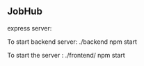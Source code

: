 ## JobHub

express server:

To start backend server:
./backend
npm start

To start the server :
./frontend/
npm start
